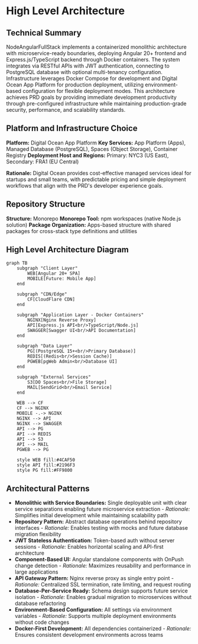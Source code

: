# High Level Architecture

## Technical Summary

NodeAngularFullStack implements a containerized monolithic architecture with microservice-ready boundaries, deploying Angular 20+ frontend and Express.js/TypeScript backend through Docker containers. The system integrates via RESTful APIs with JWT authentication, connecting to PostgreSQL database with optional multi-tenancy configuration. Infrastructure leverages Docker Compose for development and Digital Ocean App Platform for production deployment, utilizing environment-based configuration for flexible deployment modes. This architecture achieves PRD goals by providing immediate development productivity through pre-configured infrastructure while maintaining production-grade security, performance, and scalability standards.

## Platform and Infrastructure Choice

**Platform:** Digital Ocean App Platform
**Key Services:** App Platform (Apps), Managed Database (PostgreSQL), Spaces (Object Storage), Container Registry
**Deployment Host and Regions:** Primary: NYC3 (US East), Secondary: FRA1 (EU Central)

**Rationale:** Digital Ocean provides cost-effective managed services ideal for startups and small teams, with predictable pricing and simple deployment workflows that align with the PRD's developer experience goals.

## Repository Structure

**Structure:** Monorepo
**Monorepo Tool:** npm workspaces (native Node.js solution)
**Package Organization:** Apps-based structure with shared packages for cross-stack type definitions and utilities

## High Level Architecture Diagram

```mermaid
graph TB
    subgraph "Client Layer"
        WEB[Angular 20+ SPA]
        MOBILE[Future: Mobile App]
    end

    subgraph "CDN/Edge"
        CF[CloudFlare CDN]
    end

    subgraph "Application Layer - Docker Containers"
        NGINX[Nginx Reverse Proxy]
        API[Express.js API<br/>TypeScript/Node.js]
        SWAGGER[Swagger UI<br/>API Documentation]
    end

    subgraph "Data Layer"
        PG[(PostgreSQL 15+<br/>Primary Database)]
        REDIS[(Redis<br/>Session Cache)]
        PGWEB[pgWeb Admin<br/>Database UI]
    end

    subgraph "External Services"
        S3[DO Spaces<br/>File Storage]
        MAIL[SendGrid<br/>Email Service]
    end

    WEB --> CF
    CF --> NGINX
    MOBILE -.-> NGINX
    NGINX --> API
    NGINX --> SWAGGER
    API --> PG
    API --> REDIS
    API --> S3
    API --> MAIL
    PGWEB --> PG

    style WEB fill:#4CAF50
    style API fill:#2196F3
    style PG fill:#FF9800
```

## Architectural Patterns

- **Monolithic with Service Boundaries:** Single deployable unit with clear service separations enabling future microservice extraction - _Rationale:_ Simplifies initial development while maintaining scalability path
- **Repository Pattern:** Abstract database operations behind repository interfaces - _Rationale:_ Enables testing with mocks and future database migration flexibility
- **JWT Stateless Authentication:** Token-based auth without server sessions - _Rationale:_ Enables horizontal scaling and API-first architecture
- **Component-Based UI:** Angular standalone components with OnPush change detection - _Rationale:_ Maximizes reusability and performance in large applications
- **API Gateway Pattern:** Nginx reverse proxy as single entry point - _Rationale:_ Centralized SSL termination, rate limiting, and request routing
- **Database-Per-Service Ready:** Schema design supports future service isolation - _Rationale:_ Enables gradual migration to microservices without database refactoring
- **Environment-Based Configuration:** All settings via environment variables - _Rationale:_ Supports multiple deployment environments without code changes
- **Docker-First Development:** All dependencies containerized - _Rationale:_ Ensures consistent development environments across teams
